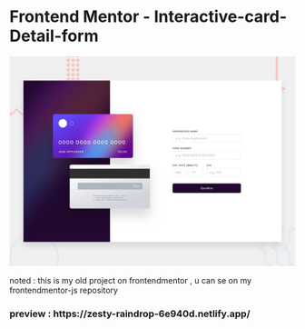 # Frontend Mentor - Interactive-card-Detail-form

![Design preview for the FAQ accordion card coding challenge](./design/desktop-preview.jpg)

noted : this is my old project on frontendmentor , u can se on my frontendmentor-js repository
<h3> preview : https://zesty-raindrop-6e940d.netlify.app/
